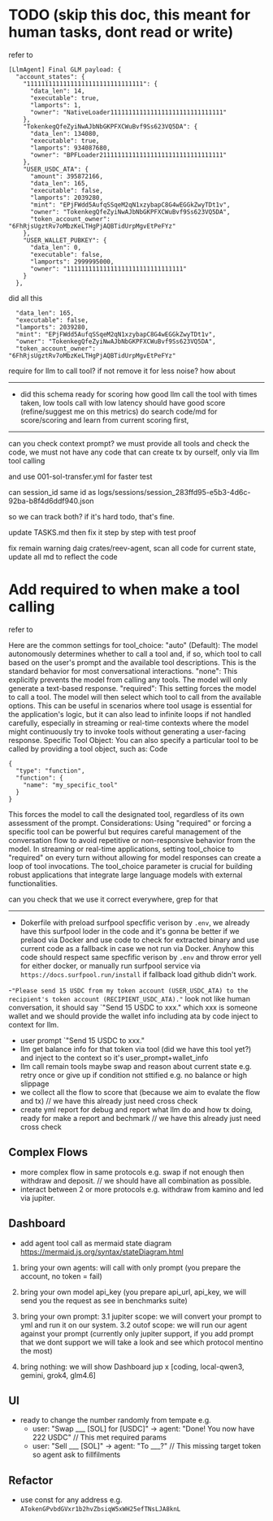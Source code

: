 # TODO (skip this doc, this meant for human tasks, dont read or write)

refer to

```
[LlmAgent] Final GLM payload: {
  "account_states": {
    "11111111111111111111111111111111": {
      "data_len": 14,
      "executable": true,
      "lamports": 1,
      "owner": "NativeLoader1111111111111111111111111111111"
    },
    "TokenkegQfeZyiNwAJbNbGKPFXCWuBvf9Ss623VQ5DA": {
      "data_len": 134080,
      "executable": true,
      "lamports": 934087680,
      "owner": "BPFLoader2111111111111111111111111111111111"
    },
    "USER_USDC_ATA": {
      "amount": 395872166,
      "data_len": 165,
      "executable": false,
      "lamports": 2039280,
      "mint": "EPjFWdd5AufqSSqeM2qN1xzybapC8G4wEGGkZwyTDt1v",
      "owner": "TokenkegQfeZyiNwAJbNbGKPFXCWuBvf9Ss623VQ5DA",
      "token_account_owner": "6FhRjsUgztRv7oMbzKeLTHgPjAQBTidUrpMgvEtPeFYz"
    },
    "USER_WALLET_PUBKEY": {
      "data_len": 0,
      "executable": false,
      "lamports": 2999995000,
      "owner": "11111111111111111111111111111111"
    }
  },
```

did all this

```
  "data_len": 165,
  "executable": false,
  "lamports": 2039280,
  "mint": "EPjFWdd5AufqSSqeM2qN1xzybapC8G4wEGGkZwyTDt1v",
  "owner": "TokenkegQfeZyiNwAJbNbGKPFXCWuBvf9Ss623VQ5DA",
  "token_account_owner": "6FhRjsUgztRv7oMbzKeLTHgPjAQBTidUrpMgvEtPeFYz"
```
require for llm to call tool? if not remove it for less noise? how about

---

- did this schema ready for scoring how good llm call the tool with times taken, low tools call with low latency should have good score (refine/suggest me on this metrics) do search code/md for score/scoring and learn from current scoring first,

---

can you check context prompt? we must provide all tools
and check the code, we must not have any code that can create tx by ourself, only via llm tool calling

and use 001-sol-transfer.yml for faster test

can session_id same id as logs/sessions/session_283ffd95-e5b3-4d6c-92ba-b8f4d6ddf940.json

so we can track both? if it's hard todo, that's fine.


update TASKS.md then fix it step by step with test proof

fix remain warning daig crates/reev-agent, scan all code for current state, update all md to reflect the code


# Add required to when make a tool calling
refer to

Here are the common settings for tool_choice:
"auto" (Default): The model autonomously determines whether to call a tool and, if so, which tool to call based on the user's prompt and the available tool descriptions. This is the standard behavior for most conversational interactions.
"none": This explicitly prevents the model from calling any tools. The model will only generate a text-based response.
"required": This setting forces the model to call a tool. The model will then select which tool to call from the available options. This can be useful in scenarios where tool usage is essential for the application's logic, but it can also lead to infinite loops if not handled carefully, especially in streaming or real-time contexts where the model might continuously try to invoke tools without generating a user-facing response.
Specific Tool Object: You can also specify a particular tool to be called by providing a tool object, such as:
Code

    {
      "type": "function",
      "function": {
        "name": "my_specific_tool"
      }
    }
This forces the model to call the designated tool, regardless of its own assessment of the prompt.
Considerations:
Using "required" or forcing a specific tool can be powerful but requires careful management of the conversation flow to avoid repetitive or non-responsive behavior from the model.
In streaming or real-time applications, setting tool_choice to "required" on every turn without allowing for model responses can create a loop of tool invocations.
The tool_choice parameter is crucial for building robust applications that integrate large language models with external functionalities.

can you check that we use it correct everywhere, grep for that

---

- Dokerfile with preload surfpool specfific verison by `.env`, we already have this surfpool loder in the code and it's gonna be better if we prelaod via Docker and use code to check for extracted binary and use current code as a fallback in case we not run via Docker. Anyhow this code should respect same specfific verison by `.env` and throw error yell for either docker, or manually run surfpool service via `https://docs.surfpool.run/install` if fallback load github didn't work.

-`"Please send 15 USDC from my token account (USER_USDC_ATA) to the recipient's token account (RECIPIENT_USDC_ATA)."` look not like human conversation, it should say `"Send 15 USDC to xxx." which xxx is someone wallet and we should provide the wallet info including ata by code inject to context for llm.
  - user prompt `"Send 15 USDC to xxx."
  - llm get balance info for that token via tool (did we have this tool yet?) and inject to the context so it's user_prompt+wallet_info
  - llm call remain tools maybe swap and reason about current state e.g. retry once or give up if condition not sttified e.g. no balance or high slippage
  - we collect all the flow to score that (because we aim to evalate the flow and tx) // we have this already just need cross check
  - create yml report for debug and report what llm do and how tx doing, ready for make a report and bechmark // we have this already just need cross check

## Complex Flows
- more complex flow in same protocols e.g. swap if not enough then withdraw and deposit. // we should have all combination as possible.
- interact between 2 or more protocols e.g. withdraw from kamino and led via jupiter.

## Dashboard

- add agent tool call as mermaid state diagram https://mermaid.js.org/syntax/stateDiagram.html

1. bring your own agents: will call with only prompt (you prepare the account, no token = fail)

2. bring your own model api_key (you prepare api_url, api_key, we will send you the request as see in benchmarks suite)

3. bring your own prompt:
   3.1 jupiter scope: we will convert your prompt to yml and run it on our system.
   3.2 outof scope: we will run our agent against your prompt (currently only jupiter support, if you add prompt that we dont support we will take a look and see which protocol mentino the most)

4. bring nothing: we will show Dashboard jup x [coding, local-qwen3, gemini, grok4, glm4.6]

## UI

- ready to change the number randomly from tempate e.g.
  - user: "Swap ___ [SOL] for [USDC]" → agent: "Done! You now have 222 USDC" // This met required params
  - user: "Sell ___ [SOL]" → agent: "To ___?" // This missing target token so agent ask to fillfilments

## Refactor
- use const for any address e.g. `ATokenGPvbdGVxr1b2hvZbsiqW5xWH25efTNsLJA8knL`
